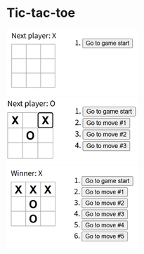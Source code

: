 # Tic-tac-toe

<img src="readme-img/기본상태.png" width="300">
<img src="readme-img/동작.png" width="300">
<img src="readme-img/끝.png" width="300">
